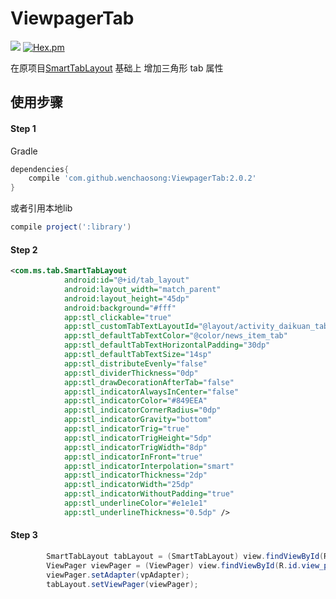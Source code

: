 # ViewpagerTab

[![](https://jitpack.io/v/wenchaosong/ViewpagerTab.svg)](https://jitpack.io/#wenchaosong/ViewpagerTab)
[![Hex.pm](https://img.shields.io/github/stars/wenchaosong/ViewpagerTab.svg)](https://github.com/wenchaosong/ViewpagerTab)

在原项目[SmartTabLayout](https://github.com/ogaclejapan/SmartTabLayout) 基础上
增加三角形 tab 属性

## 使用步骤

#### Step 1

Gradle
```groovy
dependencies{
    compile 'com.github.wenchaosong:ViewpagerTab:2.0.2'
}
```
或者引用本地lib
```groovy
compile project(':library')
```

#### Step 2

```xml
<com.ms.tab.SmartTabLayout
            android:id="@+id/tab_layout"
            android:layout_width="match_parent"
            android:layout_height="45dp"
            android:background="#fff"
            app:stl_clickable="true"
            app:stl_customTabTextLayoutId="@layout/activity_daikuan_tab"
            app:stl_defaultTabTextColor="@color/news_item_tab"
            app:stl_defaultTabTextHorizontalPadding="30dp"
            app:stl_defaultTabTextSize="14sp"
            app:stl_distributeEvenly="false"
            app:stl_dividerThickness="0dp"
            app:stl_drawDecorationAfterTab="false"
            app:stl_indicatorAlwaysInCenter="false"
            app:stl_indicatorColor="#849EEA"
            app:stl_indicatorCornerRadius="0dp"
            app:stl_indicatorGravity="bottom"
            app:stl_indicatorTrig="true"
            app:stl_indicatorTrigHeight="5dp"
            app:stl_indicatorTrigWidth="8dp"
            app:stl_indicatorInFront="true"
            app:stl_indicatorInterpolation="smart"
            app:stl_indicatorThickness="2dp"
            app:stl_indicatorWidth="25dp"
            app:stl_indicatorWithoutPadding="true"
            app:stl_underlineColor="#e1e1e1"
            app:stl_underlineThickness="0.5dp" />
```

#### Step 3
```java
        SmartTabLayout tabLayout = (SmartTabLayout) view.findViewById(R.id.tab_layout);
        ViewPager viewPager = (ViewPager) view.findViewById(R.id.view_pager);
        viewPager.setAdapter(vpAdapter);
        tabLayout.setViewPager(viewPager);
```
